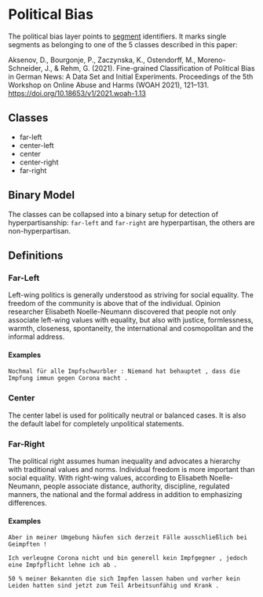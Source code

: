 # Political Bias
The political bias layer points to [segment](segment.md) identifiers. It marks single segments as belonging to one of the 5 classes described in this paper: 

Aksenov, D., Bourgonje, P., Zaczynska, K., Ostendorff, M., Moreno-Schneider, J., & Rehm, G. (2021). Fine-grained Classification of Political Bias in German News: A Data Set and Initial Experiments. Proceedings of the 5th Workshop on Online Abuse and Harms (WOAH 2021), 121–131. https://doi.org/10.18653/v1/2021.woah-1.13

## Classes
- far-left
- center-left
- center
- center-right
- far-right

## Binary Model
The classes can be collapsed into a binary setup for detection of hyperpartisanship: `far-left` and `far-right` are hyperpartisan, the others are non-hyperpartisan.

## Definitions
### Far-Left
Left-wing politics is generally understood as striving for social equality. The freedom of the community is above that of the individual. Opinion researcher Elisabeth Noelle-Neumann discovered that people not only associate left-wing values with equality, but also with justice, formlessness, warmth, closeness, spontaneity, the international and cosmopolitan and the informal address.
#### Examples
`Nochmal für alle Impfschwurbler : Niemand hat behauptet , dass die Impfung immun gegen Corona macht .`
### Center
The center label is used for politically neutral or balanced cases. It is also the default label for completely unpolitical statements.
### Far-Right
The political right assumes human inequality and advocates a hierarchy with traditional values and norms. Individual freedom is more important than social equality. With right-wing values, according to Elisabeth Noelle-Neumann, people associate distance, authority, discipline, regulated manners, the national and the formal address in addition to emphasizing differences.
#### Examples
`Aber in meiner Umgebung häufen sich derzeit Fälle ausschließlich bei Geimpften !`

`Ich verleugne Corona nicht und bin generell kein Impfgegner , jedoch eine Impfpflicht lehne ich ab .`

`50 % meiner Bekannten die sich Impfen lassen haben und vorher kein Leiden hatten sind jetzt zum Teil Arbeitsunfähig und Krank .`
